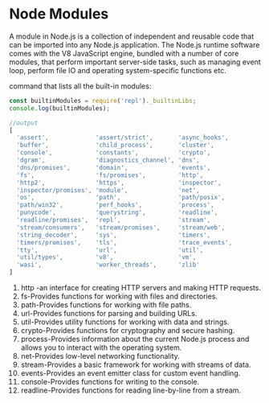 # Node Modules

A module in Node.js is a collection of independent and reusable code that can be imported into any Node.js application. The Node.js runtime software comes with the
V8 JavaScript engine, bundled with a number of core modules, that perform important server-side tasks, such as managing event loop, perform file IO and operating system-specific functions etc.

command that lists all the built-in modules:

```js
const builtinModules = require('repl')._builtinLibs;
console.log(builtinModules);

//output
[
  'assert',             'assert/strict',       'async_hooks',
  'buffer',             'child_process',       'cluster',
  'console',            'constants',           'crypto',
  'dgram',              'diagnostics_channel', 'dns',
  'dns/promises',       'domain',              'events',
  'fs',                 'fs/promises',         'http',
  'http2',              'https',               'inspector',
  'inspector/promises', 'module',              'net',
  'os',                 'path',                'path/posix',
  'path/win32',         'perf_hooks',          'process',
  'punycode',           'querystring',         'readline',
  'readline/promises',  'repl',                'stream',
  'stream/consumers',   'stream/promises',     'stream/web',
  'string_decoder',     'sys',                 'timers',
  'timers/promises',    'tls',                 'trace_events',
  'tty',                'url',                 'util',
  'util/types',         'v8',                  'vm',
  'wasi',               'worker_threads',      'zlib'
]
```

1. http -an interface for creating HTTP servers and making HTTP requests.
2. fs-Provides functions for working with files and directories.
3. path-Provides functions for working with file paths.
4. url-Provides functions for parsing and building URLs.
5. util-Provides utility functions for working with data and strings.
6. crypto-Provides functions for cryptography and secure hashing.
7. process-Provides information about the current Node.js process and allows you to interact with the operating system.
8. net-Provides low-level networking functionality.
9. stream-Provides a basic framework for working with streams of data.
10. events-Provides an event emitter class for custom event handling.
11. console-Provides functions for writing to the console.
12. readline-Provides functions for reading line-by-line from a stream.
